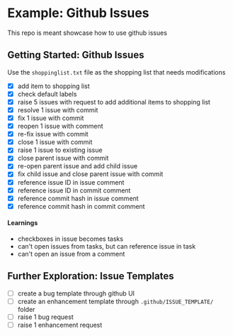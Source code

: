 # Example: Github Issues
This repo is meant showcase how to use github issues

## Getting Started: Github Issues
Use the `shoppinglist.txt` file as the shopping list that needs modifications

- [x] add item to shopping list
- [x] check default labels
- [x] raise 5 issues with request to add additional items to shopping list
- [x] resolve 1 issue with commit
- [x] fix 1 issue with commit
- [x] reopen 1 issue with comment
- [x] re-fix issue with commit
- [x] close 1 issue with commit
- [x] raise 1 issue to existing issue
- [x] close parent issue with commit
- [x] re-open parent issue and add child issue
- [x] fix child issue and close parent issue with commit
- [x] reference issue ID in issue comment
- [x] reference issue ID in commit comment
- [x] reference commit hash in issue comment
- [x] reference commit hash in commit comment

#### Learnings
- checkboxes in issue becomes tasks
- can't open issues from tasks, but can reference issue in task
- can't open an issue from a comment

## Further Exploration: Issue Templates
- [ ] create a bug template through github UI
- [ ] create an enhancement template through `.github/ISSUE_TEMPLATE/` folder
- [ ] raise 1 bug request
- [ ] raise 1 enhancement request
